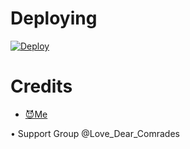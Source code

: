 # Deploying
[![Deploy](https://www.herokucdn.com/deploy/button.svg)](https://heroku.com/deploy)


# Credits
- [😈Me](https://t.me/The_Death_Soul)

• Support Group @Love_Dear_Comrades
